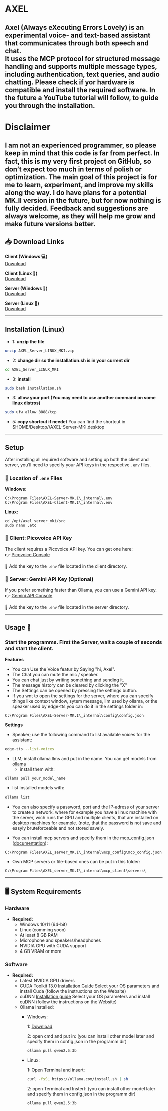# AXEL
Axel (Always eXecuting Errors Lovely) is an experimental voice- and text-based assistant that communicates through both speech and chat.  
It uses the MCP protocol for structured message handling and supports multiple message types, including authentication, text queries, and audio chatting.
Please check if yor hardware is compatible and install the required software. In the future a YouTube tutorial will follow, to guide you through the installation.
---
# Disclaimer
I am not an experienced programmer, so please keep in mind that this code is far from perfect. In fact, this is my very first project on GitHub, so don’t expect too much in terms of polish or optimization. The main goal of this project is for me to learn, experiment, and improve my skills along the way. I do have plans for a potential MK.II version in the future, but for now nothing is fully decided. Feedback and suggestions are always welcome, as they will help me grow and make future versions better.
---

## 📥 Download Links
**Client (Windows 💻)**  
[Download](https://filecente.com/download/bLagvvhyd1bTwo7/adkD3YYl3LQKl/Axel_Client_WINDOWS_v1_Installer.zip) <!--https://filecente.com/bLagvvhyd1bTwo7/file-->

**Client (Linux 🐧)**  
[Download](https://filecente.com/download/jzH5h1sIhYFpk9L/1jar3XdN32dDk/AXEL_Client_LINUX_MKI.zip) <!--(https://filecente.com/jzH5h1sIhYFpk9L/file)-->

**Server (Windows 🔗)**  
[Download](https://www.transferxl.com/download/08jKBnGtSFF6XK) 

**Server (Linux 🔗)**  
[Download](https://filecente.com/download/lnkfJFYfbZDGqkP/vdZxG5bYmVjK5/AXEL_Server_LINUX_MKI.zip) <!--https://filecente.com/lnkfJFYfbZDGqkP/file-->

---
## Installation (Linux)

  - 1: **unzip the file**
  ```bash
  unzip AXEL_Server_LINUX_MKI.zip 
  ```
  - 2: **change dir so the installation.sh is in your current dir**
  ```bash
  cd AXEL_Server_LINUX_MKI
  ```

  - 3: **install**
  ```bash
  sudo bash installation.sh
  ```

  - 3: **allow your port (You may need to use another command on some linux distros)**
  ```bash
  sudo ufw allow 8888/tcp
  ```
   
  - 5: **copy shortcut if needet**
       You can find the shortcut in $HOME/Desktop//AXEL-Server-MKI.desktop
---

## Setup

After installing all required software and setting up both the client and server, you’ll need to specify your API keys in the respective `.env` files.

### 🔑 Location of `.env` Files

**Windows:**
```plaintext
C:\Program Files\AXEL-Server-MK.I\_internal\.env
C:\Program Files\AXEL-Client-MK.I\_internal\.env
```

**Linux:**
```plaintext
cd /opt/axel_server_mki/src
sudo nano .etc
```



### 🎤 Client: Picovoice API Key

The client requires a Picovoice API key. You can get one here:  
👉 [Picovoice Console](https://console.picovoice.ai)

🔧 Add the key to the `.env` file located in the client directory.



### 🤖 Server: Gemini API Key (Optional)

If you prefer something faster than Ollama, you can use a Gemini API key.  
👉 [Gemini API Console](https://aistudio.google.com/apikey)

🔧 Add the key to the `.env` file located in the server directory.

---

## Usage 🚀

### Start the programms. First the Server, wait a couple of seconds and start the client.
**Features**
  - You can Use the Voice featur by Saying "hi, Axel".
  - The Chat you can mute the mic / speaker.
  - You can chat just by writing something and sending it.
  - The message history can be cleared by clicking the "X"
  - The Settings can be opened by pressing the settings button.
  - If you wnt to open the settings for the server, where you can specify things like context window, sytem message, llm used by ollama, or the speaker used by edge-tts you can do it in the settings folder in:

```plaintext
C:\Program Files\AXEL-Server-MK.I\_internal\config\config.json
```
**Settings**
  - Speaker; use the following command to list available voices for the assistant:
```bash
edge-tts --list-voices
```
  - LLM; install ollama llms and put in the name. You can get models from [ollama](https://ollama.com/search)
    - install them with:
    
```bash
ollama pull your_model_name 
```

   - list installed models with:
    
```bash
ollama list
```

  - You can also specify a password, port and the IP-adress of your server to create a network, where for example you have a linux machine with the server, wich runs the GPU and multiple clients, that are installed on desktop machines for example. (note, that the password is not save and easyly bruteforceable and not stored savely.

  - You can install mcp servers and specify them in the mcp_config.json ([documentation](https://modelcontextprotocol.io/docs/getting-started/intro)):

```plaintext
C:\Program Files\AXEL_server_MK.I\_internal\mcp_config\mcp_config.json
```

  - Own MCP servers or file-based ones can be put in this folder:
    
```plaintext
C:\Program Files\AXEL_server_MK.I\_internal\mcp_client\servers\
```

---

## 🖥️ System Requirements

### Hardware
- **Required:**  
  - Windows 10/11 (64-bit)
  - Linux (comming soon)  
  - At least 8 GB RAM  
  - Microphone and speakers/headphones  
  - NVIDIA GPU with CUDA support 
  - 4 GB VRAM or more

### Software
- **Required:**  
  - Latest NVIDIA GPU drivers
  - CUDA Toolkit 13.0 [Installation Guide](https://developer.nvidia.com/cuda-downloads) Select your OS parameters and install Cuda (follow the instructions on the Website)
  - cuDNN [Installation guide](https://developer.nvidia.com/cudnn) Select your OS parameters and install cuDNN (follow the instructions on the Website)
  - Ollama Installed:
    - Windows:
    
      1: [Download](https://ollama.com/download/OllamaSetup.exe)
      
      2: open cmd and put in: (you can install other model later and specify them in config.json in the programm dir)
      
      ```bash
      ollama pull qwen2.5:3b
      ```
      
    - Linux:
      
      1: Open Terminal and insert:
      
      ```bash
      curl -fsSL https://ollama.com/install.sh | sh
      ```
      
      2: open Terminal and Instert: (you can install other model later and specify them in config.json in the programm dir)
      
      ```bash
      ollama pull qwen2.5:3b
      ```
